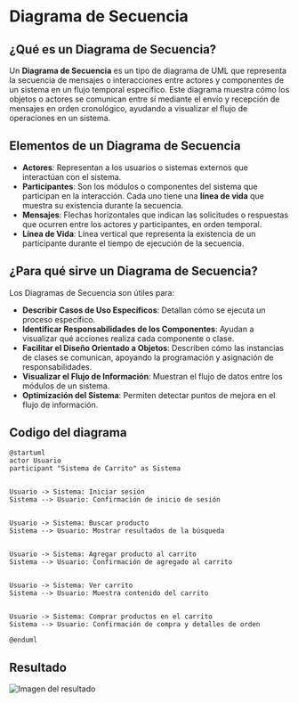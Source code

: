 # Diagrama de Secuencia

## ¿Qué es un Diagrama de Secuencia?

Un **Diagrama de Secuencia** es un tipo de diagrama de UML que representa la secuencia de mensajes o interacciones entre actores y componentes de un sistema en un flujo temporal específico. Este diagrama muestra cómo los objetos o actores se comunican entre sí mediante el envío y recepción de mensajes en orden cronológico, ayudando a visualizar el flujo de operaciones en un sistema.

## Elementos de un Diagrama de Secuencia

- **Actores**: Representan a los usuarios o sistemas externos que interactúan con el sistema.
- **Participantes**: Son los módulos o componentes del sistema que participan en la interacción. Cada uno tiene una **línea de vida** que muestra su existencia durante la secuencia.
- **Mensajes**: Flechas horizontales que indican las solicitudes o respuestas que ocurren entre los actores y participantes, en orden temporal.
- **Línea de Vida**: Línea vertical que representa la existencia de un participante durante el tiempo de ejecución de la secuencia.

## ¿Para qué sirve un Diagrama de Secuencia?

Los Diagramas de Secuencia son útiles para:

- **Describir Casos de Uso Específicos**: Detallan cómo se ejecuta un proceso específico.
- **Identificar Responsabilidades de los Componentes**: Ayudan a visualizar qué acciones realiza cada componente o clase.
- **Facilitar el Diseño Orientado a Objetos**: Describen cómo las instancias de clases se comunican, apoyando la programación y asignación de responsabilidades.
- **Visualizar el Flujo de Información**: Muestran el flujo de datos entre los módulos de un sistema.
- **Optimización del Sistema**: Permiten detectar puntos de mejora en el flujo de información.

## Codigo del diagrama
```planuml
@startuml
actor Usuario
participant "Sistema de Carrito" as Sistema


Usuario -> Sistema: Iniciar sesión
Sistema --> Usuario: Confirmación de inicio de sesión


Usuario -> Sistema: Buscar producto
Sistema --> Usuario: Mostrar resultados de la búsqueda


Usuario -> Sistema: Agregar producto al carrito
Sistema --> Usuario: Confirmación de agregado al carrito


Usuario -> Sistema: Ver carrito
Sistema --> Usuario: Muestra contenido del carrito


Usuario -> Sistema: Comprar productos en el carrito
Sistema --> Usuario: Confirmación de compra y detalles de orden

@enduml
```

## Resultado
![Imagen del resultado](img/DiagramaDeSecuencia.png)
